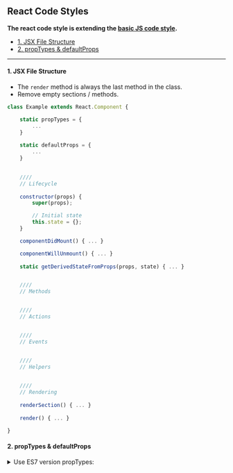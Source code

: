 ## React Code Styles

**The react code style is extending the [basic JS code style](../code-style.md).**

- [1. JSX File Structure](#1-jsx-file-structure)
- [2. propTypes & defaultProps](#2-proptypes--defaultprops)

----

#### 1. JSX File Structure
* The `render` method is always the last method in the class.
* Remove empty sections / methods.

```js
class Example extends React.Component {

    static propTypes = {
        ...
    }
    
    static defaultProps = {
        ...
    }
    

    ////
    // Lifecycle
	
    constructor(props) {
        super(props);

        // Initial state
        this.state = {};
    }

    componentDidMount() { ... }

    componentWillUnmount() { ... }
    
    static getDerivedStateFromProps(props, state) { ... }


    ////
    // Methods


    ////
    // Actions


    ////
    // Events


    ////
    // Helpers
    

    ////
    // Rendering
    
    renderSection() { ... }
    
    render() { ... }

}
```

#### 2. propTypes & defaultProps
<details>
    <summary>Use ES7 version propTypes:</summary>
    
    **Good:**
    ```js
    class Example extends React.Component {
    
        static propTypes = {
            ...
        }
        
        static defaultProps = {
            ...
        }
    
    }
    ```
        
    **Bad:**
    ```js
    class Example extends React.Component {
        ...
    }
    
    Example.propTypes = {
        ...
    }
    
    Example.defaultProps = {
        ...
    }
    ```
</details>

